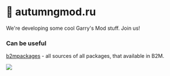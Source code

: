 # 🍂 autumngmod.ru

We're developing some cool Garry's Mod stuff.
Join us!

### Can be useful

[b2mpackages](https://github.com/b2mpackages) - all sources of all packages, that available in B2M.

<a href="https://discord.gg/HspPfVkHGh">
  <img src="https://discordapp.com/api/guilds/1161025351099625625/widget.png?style=shield">
</a>
